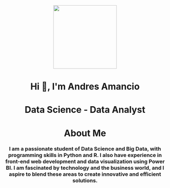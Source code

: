 <div id='header' align='center'>
  <img src="https://media.giphy.com/media/JWuBH9rCO2uZuHBFpm/giphy.gif" width="200" />
  <h1 align='center'> Hi 👋, I'm Andres Amancio</h1>
  <h1 align='center'> Data Science - Data Analyst</h1>
   <h1 align='center'> About Me</h1>
  <h3 align='center'> I am a passionate student of Data Science and Big Data, with programming skills in Python and R. I also have experience in front-end web       development and data visualization using Power BI. I am fascinated by technology and the business world, and I aspire to blend these areas to create innovative and efficient solutions.<h/3>

